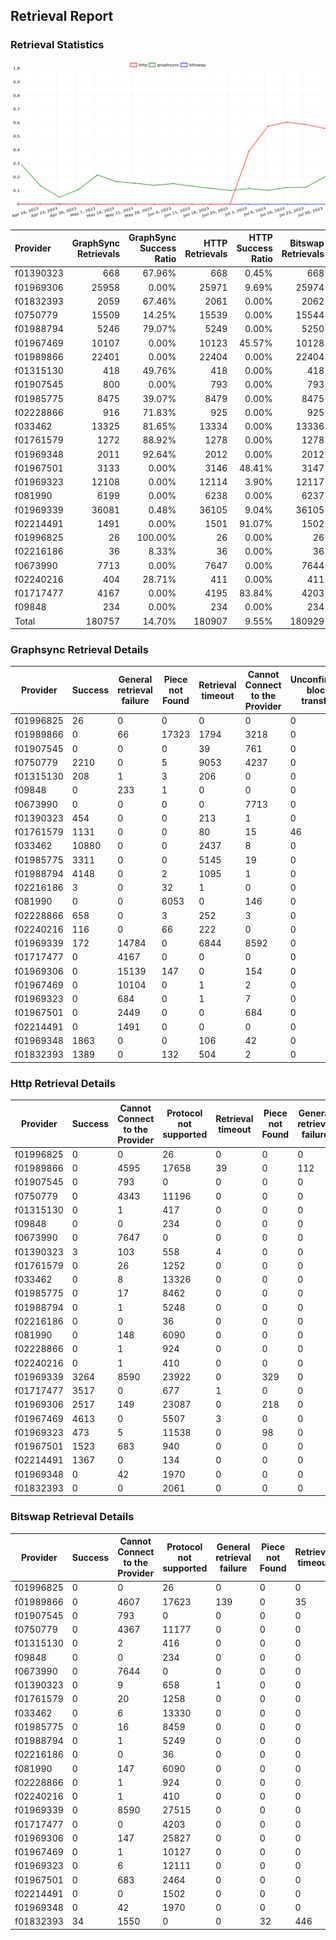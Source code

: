 ## Retrieval Report
### Retrieval Statistics
<img src="https://raw.githubusercontent.com/data-preservation-programs/filplus-checker-assets/main/filecoin-project/filecoin-plus-large-datasets/issues/1955/1691038919195.png"/>

| Provider  | GraphSync Retrievals | GraphSync Success Ratio | HTTP Retrievals | HTTP Success Ratio | Bitswap Retrievals | Bitswap Success Ratio |
| :-------- | -------------------: | ----------------------: | --------------: | -----------------: | -----------------: | --------------------: |
| f01390323 |                  668 |                  67.96% |             668 |              0.45% |                668 |                 0.00% |
| f01969306 |                25958 |                   0.00% |           25971 |              9.69% |              25974 |                 0.00% |
| f01832393 |                 2059 |                  67.46% |            2061 |              0.00% |               2062 |                 1.65% |
| f0750779  |                15509 |                  14.25% |           15539 |              0.00% |              15544 |                 0.00% |
| f01988794 |                 5246 |                  79.07% |            5249 |              0.00% |               5250 |                 0.00% |
| f01967469 |                10107 |                   0.00% |           10123 |             45.57% |              10128 |                 0.00% |
| f01989866 |                22401 |                   0.00% |           22404 |              0.00% |              22404 |                 0.00% |
| f01315130 |                  418 |                  49.76% |             418 |              0.00% |                418 |                 0.00% |
| f01907545 |                  800 |                   0.00% |             793 |              0.00% |                793 |                 0.00% |
| f01985775 |                 8475 |                  39.07% |            8479 |              0.00% |               8475 |                 0.00% |
| f02228866 |                  916 |                  71.83% |             925 |              0.00% |                925 |                 0.00% |
| f033462   |                13325 |                  81.65% |           13334 |              0.00% |              13336 |                 0.00% |
| f01761579 |                 1272 |                  88.92% |            1278 |              0.00% |               1278 |                 0.00% |
| f01969348 |                 2011 |                  92.64% |            2012 |              0.00% |               2012 |                 0.00% |
| f01967501 |                 3133 |                   0.00% |            3146 |             48.41% |               3147 |                 0.00% |
| f01969323 |                12108 |                   0.00% |           12114 |              3.90% |              12117 |                 0.00% |
| f081990   |                 6199 |                   0.00% |            6238 |              0.00% |               6237 |                 0.00% |
| f01969339 |                36081 |                   0.48% |           36105 |              9.04% |              36105 |                 0.00% |
| f02214491 |                 1491 |                   0.00% |            1501 |             91.07% |               1502 |                 0.00% |
| f01996825 |                   26 |                 100.00% |              26 |              0.00% |                 26 |                 0.00% |
| f02216186 |                   36 |                   8.33% |              36 |              0.00% |                 36 |                 0.00% |
| f0673990  |                 7713 |                   0.00% |            7647 |              0.00% |               7644 |                 0.00% |
| f02240216 |                  404 |                  28.71% |             411 |              0.00% |                411 |                 0.00% |
| f01717477 |                 4167 |                   0.00% |            4195 |             83.84% |               4203 |                 0.00% |
| f09848    |                  234 |                   0.00% |             234 |              0.00% |                234 |                 0.00% |
| Total     |               180757 |                  14.70% |          180907 |              9.55% |             180929 |                 0.02% |

### Graphsync Retrieval Details
| Provider  | Success | General retrieval failure | Piece not Found | Retrieval timeout | Cannot Connect to the Provider | Unconfirmed block transfer | deal_rejected_price_too_low | Retrieval not free | Retrieval rejected | Deal state missing |
| --------- | ------- | ------------------------- | --------------- | ----------------- | ------------------------------ | -------------------------- | --------------------------- | ------------------ | ------------------ | ------------------ |
| f01996825 | 26      | 0                         | 0               | 0                 | 0                              | 0                          | 0                           | 0                  | 0                  | 0                  |
| f01989866 | 0       | 66                        | 17323           | 1794              | 3218                           | 0                          | 0                           | 0                  | 0                  | 0                  |
| f01907545 | 0       | 0                         | 0               | 39                | 761                            | 0                          | 0                           | 0                  | 0                  | 0                  |
| f0750779  | 2210    | 0                         | 5               | 9053              | 4237                           | 0                          | 0                           | 0                  | 0                  | 4                  |
| f01315130 | 208     | 1                         | 3               | 206               | 0                              | 0                          | 0                           | 0                  | 0                  | 0                  |
| f09848    | 0       | 233                       | 1               | 0                 | 0                              | 0                          | 0                           | 0                  | 0                  | 0                  |
| f0673990  | 0       | 0                         | 0               | 0                 | 7713                           | 0                          | 0                           | 0                  | 0                  | 0                  |
| f01390323 | 454     | 0                         | 0               | 213               | 1                              | 0                          | 0                           | 0                  | 0                  | 0                  |
| f01761579 | 1131    | 0                         | 0               | 80                | 15                             | 46                         | 0                           | 0                  | 0                  | 0                  |
| f033462   | 10880   | 0                         | 0               | 2437              | 8                              | 0                          | 0                           | 0                  | 0                  | 0                  |
| f01985775 | 3311    | 0                         | 0               | 5145              | 19                             | 0                          | 0                           | 0                  | 0                  | 0                  |
| f01988794 | 4148    | 0                         | 2               | 1095              | 1                              | 0                          | 0                           | 0                  | 0                  | 0                  |
| f02216186 | 3       | 0                         | 32              | 1                 | 0                              | 0                          | 0                           | 0                  | 0                  | 0                  |
| f081990   | 0       | 0                         | 6053            | 0                 | 146                            | 0                          | 0                           | 0                  | 0                  | 0                  |
| f02228866 | 658     | 0                         | 3               | 252               | 3                              | 0                          | 0                           | 0                  | 0                  | 0                  |
| f02240216 | 116     | 0                         | 66              | 222               | 0                              | 0                          | 0                           | 0                  | 0                  | 0                  |
| f01969339 | 172     | 14784                     | 0               | 6844              | 8592                           | 0                          | 0                           | 0                  | 5689               | 0                  |
| f01717477 | 0       | 4167                      | 0               | 0                 | 0                              | 0                          | 0                           | 0                  | 0                  | 0                  |
| f01969306 | 0       | 15139                     | 147             | 0                 | 154                            | 0                          | 0                           | 0                  | 10518              | 0                  |
| f01967469 | 0       | 10104                     | 0               | 1                 | 2                              | 0                          | 0                           | 0                  | 0                  | 0                  |
| f01969323 | 0       | 684                       | 0               | 1                 | 7                              | 0                          | 0                           | 0                  | 11416              | 0                  |
| f01967501 | 0       | 2449                      | 0               | 0                 | 684                            | 0                          | 0                           | 0                  | 0                  | 0                  |
| f02214491 | 0       | 1491                      | 0               | 0                 | 0                              | 0                          | 0                           | 0                  | 0                  | 0                  |
| f01969348 | 1863    | 0                         | 0               | 106               | 42                             | 0                          | 0                           | 0                  | 0                  | 0                  |
| f01832393 | 1389    | 0                         | 132             | 504               | 2                              | 0                          | 16                          | 16                 | 0                  | 0                  |

### Http Retrieval Details
| Provider  | Success | Cannot Connect to the Provider | Protocol not supported | Retrieval timeout | Piece not Found | General retrieval failure |
| --------- | ------- | ------------------------------ | ---------------------- | ----------------- | --------------- | ------------------------- |
| f01996825 | 0       | 0                              | 26                     | 0                 | 0               | 0                         |
| f01989866 | 0       | 4595                           | 17658                  | 39                | 0               | 112                       |
| f01907545 | 0       | 793                            | 0                      | 0                 | 0               | 0                         |
| f0750779  | 0       | 4343                           | 11196                  | 0                 | 0               | 0                         |
| f01315130 | 0       | 1                              | 417                    | 0                 | 0               | 0                         |
| f09848    | 0       | 0                              | 234                    | 0                 | 0               | 0                         |
| f0673990  | 0       | 7647                           | 0                      | 0                 | 0               | 0                         |
| f01390323 | 3       | 103                            | 558                    | 4                 | 0               | 0                         |
| f01761579 | 0       | 26                             | 1252                   | 0                 | 0               | 0                         |
| f033462   | 0       | 8                              | 13326                  | 0                 | 0               | 0                         |
| f01985775 | 0       | 17                             | 8462                   | 0                 | 0               | 0                         |
| f01988794 | 0       | 1                              | 5248                   | 0                 | 0               | 0                         |
| f02216186 | 0       | 0                              | 36                     | 0                 | 0               | 0                         |
| f081990   | 0       | 148                            | 6090                   | 0                 | 0               | 0                         |
| f02228866 | 0       | 1                              | 924                    | 0                 | 0               | 0                         |
| f02240216 | 0       | 1                              | 410                    | 0                 | 0               | 0                         |
| f01969339 | 3264    | 8590                           | 23922                  | 0                 | 329             | 0                         |
| f01717477 | 3517    | 0                              | 677                    | 1                 | 0               | 0                         |
| f01969306 | 2517    | 149                            | 23087                  | 0                 | 218             | 0                         |
| f01967469 | 4613    | 0                              | 5507                   | 3                 | 0               | 0                         |
| f01969323 | 473     | 5                              | 11538                  | 0                 | 98              | 0                         |
| f01967501 | 1523    | 683                            | 940                    | 0                 | 0               | 0                         |
| f02214491 | 1367    | 0                              | 134                    | 0                 | 0               | 0                         |
| f01969348 | 0       | 42                             | 1970                   | 0                 | 0               | 0                         |
| f01832393 | 0       | 0                              | 2061                   | 0                 | 0               | 0                         |

### Bitswap Retrieval Details
| Provider  | Success | Cannot Connect to the Provider | Protocol not supported | General retrieval failure | Piece not Found | Retrieval timeout |
| --------- | ------- | ------------------------------ | ---------------------- | ------------------------- | --------------- | ----------------- |
| f01996825 | 0       | 0                              | 26                     | 0                         | 0               | 0                 |
| f01989866 | 0       | 4607                           | 17623                  | 139                       | 0               | 35                |
| f01907545 | 0       | 793                            | 0                      | 0                         | 0               | 0                 |
| f0750779  | 0       | 4367                           | 11177                  | 0                         | 0               | 0                 |
| f01315130 | 0       | 2                              | 416                    | 0                         | 0               | 0                 |
| f09848    | 0       | 0                              | 234                    | 0                         | 0               | 0                 |
| f0673990  | 0       | 7644                           | 0                      | 0                         | 0               | 0                 |
| f01390323 | 0       | 9                              | 658                    | 1                         | 0               | 0                 |
| f01761579 | 0       | 20                             | 1258                   | 0                         | 0               | 0                 |
| f033462   | 0       | 6                              | 13330                  | 0                         | 0               | 0                 |
| f01985775 | 0       | 16                             | 8459                   | 0                         | 0               | 0                 |
| f01988794 | 0       | 1                              | 5249                   | 0                         | 0               | 0                 |
| f02216186 | 0       | 0                              | 36                     | 0                         | 0               | 0                 |
| f081990   | 0       | 147                            | 6090                   | 0                         | 0               | 0                 |
| f02228866 | 0       | 1                              | 924                    | 0                         | 0               | 0                 |
| f02240216 | 0       | 1                              | 410                    | 0                         | 0               | 0                 |
| f01969339 | 0       | 8590                           | 27515                  | 0                         | 0               | 0                 |
| f01717477 | 0       | 0                              | 4203                   | 0                         | 0               | 0                 |
| f01969306 | 0       | 147                            | 25827                  | 0                         | 0               | 0                 |
| f01967469 | 0       | 1                              | 10127                  | 0                         | 0               | 0                 |
| f01969323 | 0       | 6                              | 12111                  | 0                         | 0               | 0                 |
| f01967501 | 0       | 683                            | 2464                   | 0                         | 0               | 0                 |
| f02214491 | 0       | 0                              | 1502                   | 0                         | 0               | 0                 |
| f01969348 | 0       | 42                             | 1970                   | 0                         | 0               | 0                 |
| f01832393 | 34      | 1550                           | 0                      | 0                         | 32              | 446               |

